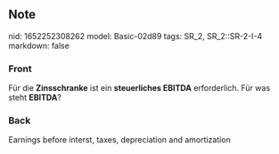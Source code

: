 ## Note
nid: 1652252308262
model: Basic-02d89
tags: SR_2, SR_2::SR-2-I-4
markdown: false

### Front
Für die <b>Zinsschranke</b> ist ein <b>steuerliches EBITDA</b>
erforderlich. Für was steht <b>EBITDA</b>?

### Back
Earnings before interst, taxes, depreciation and amortization
